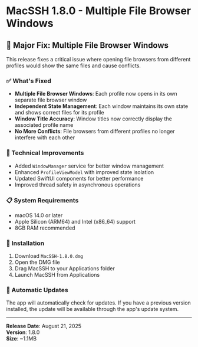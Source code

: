 # MacSSH 1.8.0 - Multiple File Browser Windows

## 🎉 Major Fix: Multiple File Browser Windows

This release fixes a critical issue where opening file browsers from different profiles would show the same files and cause conflicts.

### ✅ What's Fixed

- **Multiple File Browser Windows**: Each profile now opens in its own separate file browser window
- **Independent State Management**: Each window maintains its own state and shows correct files for its profile
- **Window Title Accuracy**: Window titles now correctly display the associated profile name
- **No More Conflicts**: File browsers from different profiles no longer interfere with each other

### 🔧 Technical Improvements

- Added `WindowManager` service for better window management
- Enhanced `ProfileViewModel` with improved state isolation
- Updated SwiftUI components for better performance
- Improved thread safety in asynchronous operations

### 📋 System Requirements

- macOS 14.0 or later
- Apple Silicon (ARM64) and Intel (x86_64) support
- 8GB RAM recommended

### 🚀 Installation

1. Download `MacSSH-1.8.0.dmg`
2. Open the DMG file
3. Drag MacSSH to your Applications folder
4. Launch MacSSH from Applications

### 🔄 Automatic Updates

The app will automatically check for updates. If you have a previous version installed, the update will be available through the app's update system.

---

**Release Date**: August 21, 2025  
**Version**: 1.8.0  
**Size**: ~1.1MB
